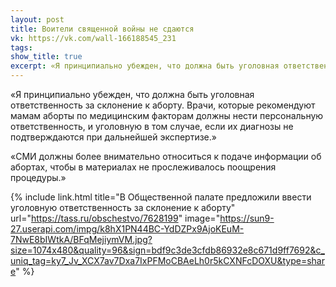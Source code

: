 ```yaml
---
layout: post
title: Воители священной войны не сдаются
vk: https://vk.com/wall-166188545_231
tags: 
show_title: true
excerpt: «Я принципиально убежден, что должна быть уголовная ответственность за склонение к аборту. Врачи, которые рекомендуют мамам аборты по медицинским факторам должны нести персональную ответственность, и уголовную в том случае, если их диагнозы не подтверждаются при дальнейшей экспертизе.»
---
```

«Я принципиально убежден, что должна быть уголовная ответственность за склонение к аборту. Врачи, которые рекомендуют мамам аборты по медицинским факторам должны нести персональную ответственность, и уголовную в том случае, если их диагнозы не подтверждаются при дальнейшей экспертизе.»

«СМИ должны более внимательно относиться к подаче информации об абортах, чтобы в материалах не прослеживалось поощрения процедуры.»

{% include link.html title="В Общественной палате предложили ввести уголовную ответственность за склонение к аборту" url="https://tass.ru/obschestvo/7628199" image="https://sun9-27.userapi.com/impg/k8hX1PN44BC-YdDZPx9AjoKEuM-7NwE8bIWtkA/BFqMejiymVM.jpg?size=1074x480&quality=96&sign=bdf9c3de3cfdb86932e8c671d9ff7692&c_uniq_tag=ky7_Jv_XCX7av7Dxa7IxPFMoCBAeLh0r5kCXNFcDOXU&type=share" %}
